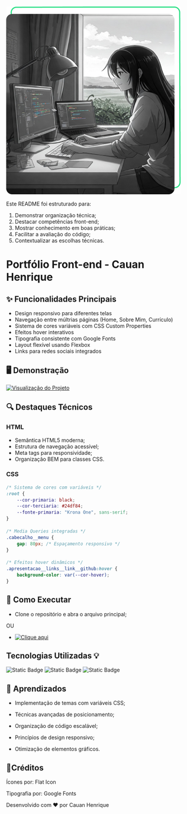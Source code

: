 ![Preview do Projeto](./assets/Imagem.png)

Este README foi estruturado para:
1. Demonstrar organização técnica;
2. Destacar competências front-end;
3. Mostrar conhecimento em boas práticas;
4. Facilitar a avaliação do código;
5. Contextualizar as escolhas técnicas.
# Portfólio Front-end - Cauan Henrique
## ✨ Funcionalidades Principais

- Design responsivo para diferentes telas
- Navegação entre múltrias páginas (Home, Sobre Mim, Currículo)
- Sistema de cores variáveis com CSS Custom Properties
- Efeitos hover interativos
- Tipografia consistente com Google Fonts
- Layout flexível usando Flexbox
- Links para redes sociais integrados

## 🖥️ Demonstração

[![Visualização do Projeto](https://img.shields.io/badge/Deploy-Visualizar%20Projeto-green)](https://curriculo-orpin-six.vercel.app/)

## 🔍 Destaques Técnicos

### HTML
- Semântica HTML5 moderna;
- Estrutura de navegação acessível;
- Meta tags para responsividade;
- Organização BEM para classes CSS.

### CSS
```css
/* Sistema de cores com variáveis */
:root {
    --cor-primaria: black;
    --cor-terciaria: #24df84;
    --fonte-primaria: "Krona One", sans-serif;
}

/* Media Queries integradas */
.cabecalho__menu {
    gap: 80px; /* Espaçamento responsivo */
}

/* Efeitos hover dinâmicos */
.apresentacao__links__link__github:hover {
    background-color: var(--cor-hover);
}
```

## 🚀 Como Executar

- Clone o repositório e abra o arquivo principal;

OU

- [![Clique aqui](https://img.shields.io/badge/Deploy-Visualizar%20Projeto-green)](https://curriculo-orpin-six.vercel.app/)

## Tecnologias Utilizadas 💡

![Static Badge](https://img.shields.io/badge/JavaScript-F0DB4F?style=for-the-badge&logo=JavaScript&logoSize=auto&labelColor=black)
![Static Badge](https://img.shields.io/badge/HTML-E34F26?style=for-the-badge&logo=html5&logoSize=auto&labelColor=black)
![Static Badge](https://img.shields.io/badge/CSS-663399?style=for-the-badge&logo=css&logoColor=663399&logoSize=auto&labelColor=black)

## 📌 Aprendizados

- Implementação de temas com variáveis CSS;

- Técnicas avançadas de posicionamento;

- Organização de código escalável;

- Princípios de design responsivo;

- Otimização de elementos gráficos.

## 🤝Créditos

Ícones por: Flat Icon

Tipografia por: Google Fonts


Desenvolvido com ❤️ por Cauan Henrique
